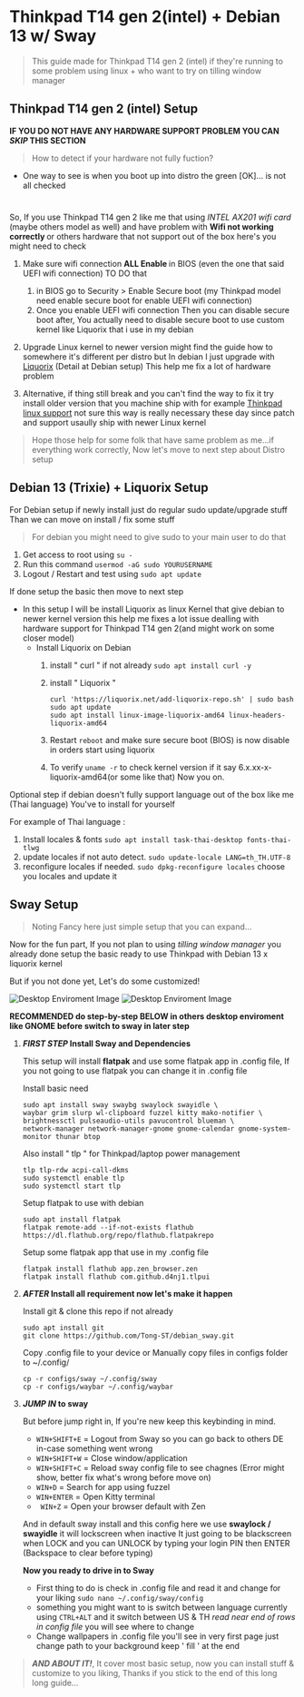 # Thinkpad T14 gen 2(intel) + Debian 13 w/ Sway

> This guide made for Thinkpad T14 gen 2 (intel) if they're running to some problem using linux + who want to try on tilling window manager

## Thinkpad T14 gen 2 (intel) Setup
**IF YOU DO NOT HAVE ANY HARDWARE SUPPORT PROBLEM YOU CAN *SKIP* THIS SECTION**
> How to detect if your hardware not fully fuction?
- One way to see is when you boot up into distro the green [OK]... is not all checked
#
So, If you use Thinkpad T14 gen 2 like me that using *INTEL AX201 wifi card* (maybe others model as well) and have problem with <b> Wifi not working correctly </b> or others hardware that not support out of the box here's you might need to check

1. Make sure wifi connection <b>ALL Enable </b> in BIOS (even the one that said UEFI wifi connection) TO DO that
    1. in BIOS go to Security > Enable Secure boot (my Thinkpad model need enable secure boot for enable UEFI wifi connection)
    2. Once you enable UEFI wifi connection Then you can disable secure boot after, You actually need to disable secure boot to use custom kernel like Liquorix that i use in my debian
2. Upgrade Linux kernel to newer version might find the guide how to somewhere it's different per distro but In debian I just upgrade with [ Liquorix](https://liquorix.net/) (Detail at Debian setup) This help me fix a lot of hardware problem

3. Alternative, if thing still break and you can't find the way to fix it try install older version that you machine ship with for example [Thinkpad linux support](https://support.lenovo.com/us/en/solutions/pd031426-linux-for-personal-systems) not sure this way is really necessary these day since patch and support usaully ship with newer Linux kernel

> Hope those help for some folk that have same problem as me...if everything work correctly, Now let's move to next step about Distro setup

## Debian 13 (Trixie) + Liquorix Setup
For Debian setup if newly install just do regular sudo update/upgrade stuff
Than we can move on install / fix some stuff
> For debian you might need to give sudo to your main user to do that
    
1. Get access to root using ``` su - ```
2. Run this command ``` usermod -aG sudo YOURUSERNAME ```
3. Logout / Restart and test using ``` sudo apt update ```

If done setup the basic then move to next step
- In this setup I will be install Liquorix as linux Kernel that give debian to newer kernel version this help me fixes a lot issue dealling with hardware support for Thinkpad T14 gen 2(and might work on some closer model)
    - Install Liquorix on Debian
        1. install " curl " if not already ``` sudo apt install curl -y ```
        2. install " Liquorix "

            ```
            curl 'https://liquorix.net/add-liquorix-repo.sh' | sudo bash 
            sudo apt update
            sudo apt install linux-image-liquorix-amd64 linux-headers-liquorix-amd64
            ```

        3. Restart ``` reboot ``` and make sure secure boot (BIOS) is now disable in orders start using liquorix
        4. To verify ``` uname -r ``` to check kernel version if it say 6.x.xx-x-liquorix-amd64(or some like that) Now you on.

Optional step if debian doesn't fully support language out of the box like me (Thai language) You've to install for yourself 

For example of Thai language :
1.  Install locales & fonts ``` sudo apt install task-thai-desktop fonts-thai-tlwg  ```
2.  update locales if not auto detect. ``` sudo update-locale LANG=th_TH.UTF-8 ``` 
3. reconfigure locales if needed. 
 ``` sudo dpkg-reconfigure locales ``` choose you locales and update it

## Sway Setup 
> Noting Fancy here just simple setup that you can expand...

Now for the fun part, If you not plan to using *tilling window manager* you already done setup the basic ready to use Thinkpad with Debian 13 x liquorix kernel

But if you not done yet, Let's do some customized! 

![Desktop Enviroment Image](sway_fuzzel.png)
![Desktop Enviroment Image](debian_sway.png)

**RECOMMENDED do step-by-step BELOW in others desktop enviroment like GNOME before switch to sway in later step**

1. ***FIRST STEP* Install Sway and Dependencies**

    This setup will install **flatpak** and use some flatpak app in .config file, If you not going to use flatpak you can change it in .config file
    
    Install basic need
    ``` 
    sudo apt install sway swaybg swaylock swayidle \
    waybar grim slurp wl-clipboard fuzzel kitty mako-notifier \
    brightnessctl pulseaudio-utils pavucontrol blueman \
    network-manager network-manager-gnome gnome-calendar gnome-system-monitor thunar btop
    ```
    Also install " tlp " for Thinkpad/laptop power management
    ```
    tlp tlp-rdw acpi-call-dkms
    sudo systemctl enable tlp
    sudo systemctl start tlp
    ```

    Setup flatpak to use with debian
    ```
    sudo apt install flatpak
    flatpak remote-add --if-not-exists flathub https://dl.flathub.org/repo/flathub.flatpakrepo
    ```
    Setup some flatpak app that use in my .config file

    ```
    flatpak install flathub app.zen_browser.zen
    flatpak install flathub com.github.d4nj1.tlpui
    ```
2. ***AFTER* Install all requirement now let's make it happen**

    Install git & clone this repo if not already
    ```
    sudo apt install git
    git clone https://github.com/Tong-ST/debian_sway.git
    ```
    Copy .config file to your device or Manually copy files in configs folder to ~/.config/
    ```
    cp -r configs/sway ~/.config/sway
    cp -r configs/waybar ~/.config/waybar
    ```
3. ***JUMP IN* to sway**
    
    But before jump right in, If you're new keep this keybinding in mind.
    
    - ``` WIN+SHIFT+E ``` = Logout from Sway so you can go back to others DE in-case something went wrong
    - ``` WIN+SHIFT+W ``` = Close window/application
    - ``` WIN+SHIFT+C ``` = Reload sway config file to see chagnes (Error might show, better fix what's wrong before move on)
    - ``` WIN+D ``` = Search for app using fuzzel
    - ``` WIN+ENTER ``` = Open Kitty terminal
    - ``` WIN+Z``` = Open your browser default with Zen

    And in default sway install and this config here we use **swaylock / swayidle** it will lockscreen when inactive It just going to be blackscreen when LOCK and you can UNLOCK by typing your login PIN then ENTER (Backspace to clear before typing)
    
    **Now you ready to drive in to Sway**
    - First thing to do is check in .config file and read it and change for your liking ``` sudo nano ~/.config/sway/config ```
    - something you might want to is switch between language currently using ``` CTRL+ALT ``` and it switch between US & TH *read near end of rows in config file* you will see where to change
    - Change wallpapers in .config file you'll see in very first page just change path to your background keep ' fill ' at the end

> ***AND ABOUT IT!***, It cover most basic setup, now you can install stuff & customize to you liking, Thanks if you stick to the end of this long long guide...